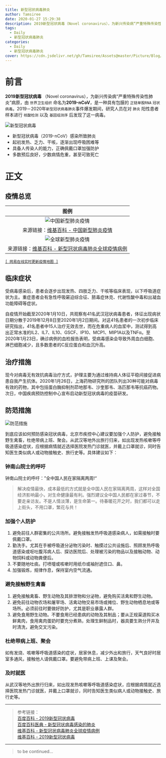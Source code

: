 ```yaml
---
title: 新型冠状病毒肺炎
author: Tamsiree
date: 2020-01-27 15:29:38
description: 2019新型冠状病毒（Novel coronavirus），为新兴传染病“严重特殊传染性肺炎”病原，由 `世界卫生组织` 命名为2019-nCoV，是一种具有包膜的 `正链单股RNA` `冠状病毒`。2019－2020年`新型冠状病毒肺炎`事件爆发期间，研究人员在对 `肺炎` 阳性患者样本进行 `核酸检测` 以及 `基因组测序` 后发现了这一病毒。
tags:
  - Daily
  - 新型冠状病毒肺炎
categories:
  - Daily
  - 新型冠状病毒肺炎
cover: https://cdn.jsdelivr.net/gh/Tamsiree/Assets@master/Picture/Blog/Cover/bgb2a4562.jpg
---
```

# 前言

**2019新型冠状病毒** （Novel coronavirus），为新兴传染病“严重特殊传染性肺炎”病原，由 `世界卫生组织` 命名为**2019-nCoV**，是一种具有包膜的 `正链单股RNA` `冠状病毒`。2019－2020年`新型冠状病毒肺炎`事件爆发期间，研究人员在对 `肺炎` 阳性患者样本进行 `核酸检测` 以及 `基因组测序` 后发现了这一病毒。

![新型冠状病毒](https://upload.wikimedia.org/wikipedia/commons/thumb/0/0b/Coronavirus_2019-nCoV.png/300px-Coronavirus_2019-nCoV.png)

- 新型冠状病毒（2019-nCoV）感染所致肺炎
- 起初发热、乏力、干咳，逐渐出现呼吸困难等
- 具备人传染人的能力，正确佩戴口罩加强防护
- 多数预后良好，少数病情危重，甚至可致死亡

# 正文
## 疫情总览

|图例|
| :---: |
|![中国新型肺炎疫情](https://upload.wikimedia.org/wikipedia/commons/thumb/f/fc/2019-nCoV_cases_%28PRC_claimed_territory%29.svg/1024px-2019-nCoV_cases_%28PRC_claimed_territory%29.svg.png)|
|来源链接：[维基百科 - 中国新型肺炎疫情](https://zh.wikipedia.org/wiki/2019%E6%96%B0%E5%9E%8B%E5%86%A0%E7%8B%80%E7%97%85%E6%AF%92#/media/File:2019-nCoV_cases_(PRC_claimed_territory).svg)|
|![全球新型肺炎疫情](https://upload.wikimedia.org/wikipedia/commons/thumb/a/a4/2019-nCoV_Outbreak_World_Map.svg/1920px-2019-nCoV_Outbreak_World_Map.svg.png)|
|来源链接：[维基百科 - 新型冠状病毒肺炎全球疫情病例](https://zh.wikipedia.org/wiki/%E6%96%B0%E5%9E%8B%E5%86%A0%E7%8B%80%E7%97%85%E6%AF%92%E8%82%BA%E7%82%8E%E5%85%A8%E7%90%83%E7%96%AB%E6%83%85%E7%97%85%E4%BE%8B#/media/File:2019-nCoV_Outbreak_World_Map.svg)|

[`[ 网易在线实时更新疫情地图 ]`](http://news.163.com/special/epidemic/)

## 临床症状
受病毒感染后，患者会逐步出现发热、四肢乏力、干咳等临床表现，以下呼吸道症状为主。重症患者会有急性呼吸窘迫综合征、脓毒症休克、代谢性酸中毒和出凝血功能障碍等症状。

自疫情开始截至2020年1月10日，共观察有41名武汉冠状病毒患者，体征出现病状日期分散于2019年12月8日至2020年1月2日期间。对这41名患者的一次初步临床研究指出，41名患者中15人治疗无效去世，而在危重病人的血浆中，测试得到高出正常水准的IL2、IL7、IL10、GSCF、IP10、MCP1、MIP1A以及TNFα。至2020年1月23日，确诊病例的血检报告表明，受病毒感染会导致外周血白细胞、淋巴细胞减少，且多数患者的C反应蛋白和血沉升高。

## 治疗措施
现今对病毒无有效抗病毒治疗方式，护理主要为通过维持病人体征平稳间接促进病患自我产生抗体。2020年1月26日，上海药物研究所的团队列出30种可能对病毒有效的药物，其中包括蛋白酶抑制剂茚地那韦、沙奎那韦、洛匹那韦等抗癌药物。次日，中国疾病预防控制中心宣布启动新型冠状病毒的疫苗研发。

## 防范措施

![防范措施](https://gss3.bdstatic.com/-Po3dSag_xI4khGkpoWK1HF6hhy/baike/c0%3Dbaike150%2C5%2C5%2C150%2C50/sign=aa4dff958d025aafc73f76999a84c001/8601a18b87d6277fe5718b6d27381f30e924fc00.jpg)

到底应该如何预防感染冠状病毒，北京市疾控中心建议要加强个人防护，避免接触野生禽畜，杜绝带病上班、聚会。从武汉等地外出旅行归来，如出现发热咳嗽等呼吸道感染症状，应根据病情就近选择医院发热门诊就医，并戴上口罩就诊，同时告知医生类似病人或动物接触史、旅行史等。具体建议如下：  

### **钟南山院士的呼吁**

钟南山院士的呼吁：”全中国人民在家隔离两周!“  

> 解决疫情最快，成本最低的方式就是全中国人民在家隔离两周，这样对全国经济影响最小，对生命健康最有利。强烈建议全中国人民都在家过春节，不要走亲访友。不是人情淡薄，是生命第一。待春暖花开之时，我们都可以走上街头，不用口罩，繁花与共！

### 加强个人防护

1. 避免前往人群密集的公共场所。避免接触发热呼吸道感染病人，如需接触时要佩戴口罩。
2. 勤洗手。尤其在手被呼吸道分泌物污染时、触摸过公共设施后、照顾发热呼吸道感染或呕吐腹泻病人后、探访医院后、处理被污染的物品以及接触动物、动物饲料或动物粪便后。
3. 不要随地吐痰。打喷嚏或咳嗽时用纸巾或袖肘遮住口、鼻。
4. 加强锻炼，规律作息，保持室内空气流通。  

### 避免接触野生禽畜  

1. 避免接触禽畜、野生动物及其排泄物和分泌物，避免购买活禽和野生动物。
2. 避免前往动物农场和屠宰场、活禽动物交易市场或摊位、野生动物栖息地或等场所。必须前往时要做好防护，尤其是职业暴露人群。
3. 避免食用野生动物。不要食用已经患病的动物及其制品；要从正规渠道购买冰鲜禽肉，食用禽肉蛋奶时要充分煮熟，处理生鲜制品时，器具要生熟分开并及时清洗，避免交叉污染。

### 杜绝带病上班、聚会  

如有发烧、咳嗽等呼吸道感染的症状，居家休息，减少外出和旅行，天气良好时居室多通风，接触他人请佩戴口罩。要避免带病上班、上课及聚会。  

### 及时就医  

从武汉等地外出旅行归来，如出现发热咳嗽等呼吸道感染症状，应根据病情就近选择医院发热门诊就医，并戴上口罩就诊，同时告知医生类似病人或动物接触史、旅行史等。



---

> 参考链接：  
> [百度百科 - 2019新型冠状病毒](https://baike.baidu.com/item/2019%E6%96%B0%E5%9E%8B%E5%86%A0%E7%8A%B6%E7%97%85%E6%AF%92/24267858)  
> [百度百科医典 - 新型冠状病毒感染的肺炎](https://baike.baidu.com/medicine/disease/%E6%96%B0%E5%9E%8B%E5%86%A0%E7%8A%B6%E7%97%85%E6%AF%92%E6%84%9F%E6%9F%93%E7%9A%84%E8%82%BA%E7%82%8E/24282048)  
> [维基百科 - 新型冠状病毒肺炎全球疫情病例](https://zh.wikipedia.org/wiki/2019%E6%96%B0%E5%9E%8B%E5%86%A0%E7%8B%80%E7%97%85%E6%AF%92)  
> [维基百科 - 2019新型冠状病毒](https://zh.wikipedia.org/wiki/%E6%96%B0%E5%9E%8B%E5%86%A0%E7%8B%80%E7%97%85%E6%AF%92%E8%82%BA%E7%82%8E%E5%85%A8%E7%90%83%E7%96%AB%E6%83%85%E7%97%85%E4%BE%8B)

---
> to be continued...
